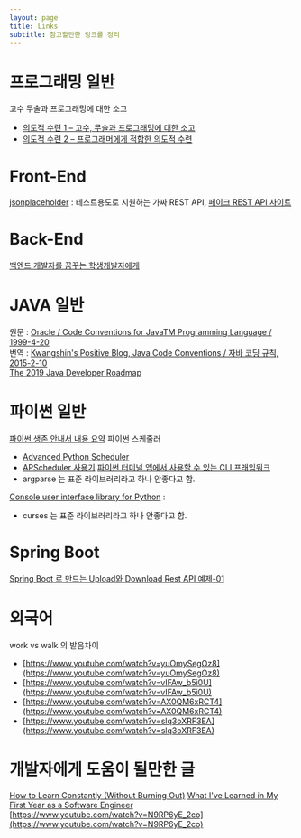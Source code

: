 ```yaml
---
layout: page
title: Links
subtitle: 참고할만한 링크를 정리
---
```


# 프로그래밍 일반
고수 무술과 프로그래밍에 대한 소고
- [의도적 수련 1 – 고수, 무술과 프로그래밍에 대한 소고](https://blog.insightbook.co.kr/2018/12/10/%EC%9D%98%EB%8F%84%EC%A0%81-%EC%88%98%EB%A0%A8-1-%EA%B3%A0%EC%88%98-%EB%AC%B4%EC%88%A0%EA%B3%BC-%ED%94%84%EB%A1%9C%EA%B7%B8%EB%9E%98%EB%B0%8D%EC%97%90-%EB%8C%80%ED%95%9C-%EC%86%8C%EA%B3%A0/)  
- [의도적 수련 2 – 프로그래머에게 적합한 의도적 수련](https://blog.insightbook.co.kr/2018/12/06/%ec%9d%98%eb%8f%84%ec%a0%81-%ec%88%98%eb%a0%a8-2-%ed%94%84%eb%a1%9c%ea%b7%b8%eb%9e%98%eb%a8%b8%ec%97%90%ea%b2%8c-%ec%a0%81%ed%95%a9%ed%95%9c-%ec%9d%98%eb%8f%84%ec%a0%81-%ec%88%98%eb%a0%a8/)

# Front-End
[jsonplaceholder](https://jsonplaceholder.typicode.com/) :
테스트용도로 지원하는 가짜 REST API,  [페이크 REST API 사이트](https://zetawiki.com/wiki/%ED%8E%98%EC%9D%B4%ED%81%AC_REST_API_%EC%84%9C%EB%B2%84_JSONPlaceholder)

# Back-End
[백엔드 개발자를 꿈꾸는 학생개발자에게](https://d2.naver.com/news/3435170?fbclid=IwAR0Z-RsK8Ui8h5CHUG8awlmEFD7S24RF9Cpi54dVEEYR-7z7hOueBKYn58M)

# JAVA 일반  
원문 : [Oracle / Code Conventions for JavaTM Programming Language / 1999-4-20](https://www.oracle.com/technetwork/java/javase/documentation/codeconvtoc-136057.html)  
번역 : [Kwangshin's Positive Blog, Java Code Conventions / 자바 코딩 규칙, 2015-2-10](http://kwangshin.pe.kr/blog/java-code-conventions-%EC%9E%90%EB%B0%94-%EC%BD%94%EB%94%A9-%EA%B7%9C%EC%B9%99/)  
[The 2019 Java Developer Roadmap](https://dzone.com/articles/the-2019-java-developer-roadmap?utm_medium=feed&utm_source=feedpress.me&utm_campaign=Feed:%20dzone%2Fjava)

# 파이썬 일반  
[파이썬 생존 안내서 내용 요약](https://naudhizb.tistory.com/804)
파이썬 스케줄러  
- [Advanced Python Scheduler](https://apscheduler.readthedocs.io/en/latest/index.html)
- [APScheduler 사용기](http://tomining.tistory.com/138)
[파이썬 터미널 앱에서 사용할 수 있는 CLI 프래임워크](http://click.pocoo.org)
- argparse 는 표준 라이브러리라고 하나 안좋다고 함.

[Console user interface library for Python](http://urwid.org/) : 
- curses 는 표준 라이브러리라고 하나  안좋다고 함.

# Spring Boot
[Spring Boot 로 만드는 Upload와 Download Rest API 예제-01](https://pangsblog.tistory.com/68?category=807782)


# 외국어
work vs walk 의 발음차이  
- [https://www.youtube.com/watch?v=yuOmySegOz8](https://www.youtube.com/watch?v=yuOmySegOz8)  
- [https://www.youtube.com/watch?v=vIFAw_b5i0U](https://www.youtube.com/watch?v=vIFAw_b5i0U)  
- [https://www.youtube.com/watch?v=AX0QM6xRCT4](https://www.youtube.com/watch?v=AX0QM6xRCT4)  
- [https://www.youtube.com/watch?v=slq3oXRF3EA](https://www.youtube.com/watch?v=slq3oXRF3EA)

# 개발자에게 도움이 될만한 글
[How to Learn Constantly (Without Burning Out)](https://www.freecodecamp.org/news/how-to-constantly-learn-without-burning-out/)
[What I've Learned in My First Year as a Software Engineer](https://www.freecodecamp.org/news/my-first-year-as-a-software-engineer/)  
[https://www.youtube.com/watch?v=N9RP6yE_2co](https://www.youtube.com/watch?v=N9RP6yE_2co)

